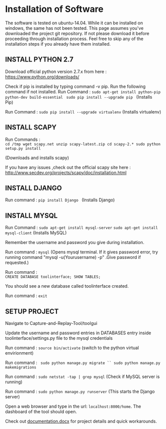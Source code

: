 # Installation of Software

The software is tested on ubuntu-14.04. While it can be installed on windows, the same has not been tested.
This page assumes you've downloaded the project git repository. If not please download it before proceeding through installation process.
Feel free to skip any of the installation steps if you already have them installed. 

## INSTALL PYTHON 2.7

Download official python version 2.7.x from here : https://www.python.org/downloads/

Check if pip is installed by typing command -v pip. Run the following command if not installed.
Run Command :	`sudo apt-get install python-pip python-dev build-essential `
		`sudo pip install --upgrade pip `
(Installs Pip) 

Run Command : 	`sudo pip install --upgrade virtualenv`
(Installs virtualenv)


## INSTALL SCAPY


Run Commands :	
    		```
     		cd /tmp
		wget scapy.net
		unzip scapy-latest.zip
		cd scapy-2.*
		sudo python setup.py install
		```
    
(Downloads and installs scapy)

If you have any issues ,check out the official scapy site here : http://www.secdev.org/projects/scapy/doc/installation.html
 

## INSTALL DJANGO 


Run command : `pip install Django `
(Installs Django)



## INSTALL MYSQL

 
Run Command :
    `sudo apt-get install mysql-server`
		`sudo apt-get install mysql-client`
(Installs MySQL)

Remember the username and password you give during installation.

Run command : `mysql`
(Opens mysql terminal. If it gives password error, try running command "mysql -u(Yourusername) -p" .Give password if requested.)

Run command : 	
    `CREATE DATABASE toolinterface;
		SHOW TABLES;`

You should see a new database called toolinterface created.

Run command : 	`exit`


## SETUP PROJECT


Navigate to Capture-and-Replay-Tool/toolgui

Update the username and password entries in DATABASES entry inside toolinterface/settings.py file to the mysql credentials

Run command : `source bin/activate`
(switch to the python virtual envirionment)

Run command :  ` sudo python manage.py migrate
               `` sudo python manage.py makemigrations`

Run command :	`sudo netstat -tap | grep mysql`
(Check if MySQL server is running)

Run command : `sudo python manage.py runserver`
(This starts the Django server)

Open a web browser and type in the url: `localhost:8000/home`. The dashboard of the tool should open. 

Check out [documentation.docx](https://github.com/world-of-open-source/Capture-and-Replay/blob/master/documentation.docx) for project details and quick workarounds.
